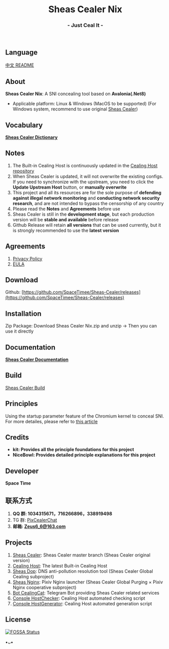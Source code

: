 <h1 align="center">Sheas Cealer Nix</h1>
<h3 align="center">- Just Ceal It -</h3>
</br>

## Language
[中文 README](README.md)

## About
**Sheas Cealer Nix**: A SNI concealing tool based on **Avalonia(.Net8)**

* Applicable platform: Linux & Windows (MacOS to be supported) (For Windows system, recommend to use original [Sheas Cealer](https://github.com/SpaceTimee/Sheas-Cealer))

## Vocabulary
**[Sheas Cealer Dictionary](https://github.com/SpaceTimee/Sheas-Cealer/wiki/Sheas-Cealer-Dictionary)**

## Notes
1. The Built-in Cealing Host is continuously updated in the [Cealing Host repository](https://github.com/SpaceTimee/Cealing-Host)
2. When Sheas Cealer is updated, it will not overwrite the existing configs. If you need to synchronize with the upstream, you need to click the **Update Upstream Host** button, or **manually overwrite**
3. This project and all its resources are for the sole purpose of **defending against illegal network monitoring** and **conducting network security research**, and are not intended to bypass the censorship of any country
4. Please read the **Notes** and **Agreements** before use
5. Sheas Cealer is still in the **development stage**, but each production version will be **stable and available** before release
6. Github Release will retain **all versions** that can be used currently, but it is strongly recommended to use the **latest version**

## Agreements
1. [Privacy Policy](https://thoughts.teambition.com/share/6264eda98adeb10041b92fda#title=Sheas_Cealer_隐私政策)
2. [EULA](https://thoughts.teambition.com/share/6264edd78adeb10041b92fdb#title=Sheas_Cealer_使用协议)

## Download
Github: [https://github.com/SpaceTimee/Sheas-Cealer/releases](https://github.com/SpaceTimee/Sheas-Cealer/releases)

## Installation
Zip Package: Download Sheas Cealer Nix.zip and unzip -> Then you can use it directly

## Documentation
**[Sheas Cealer Documentation](https://github.com/SpaceTimee/Sheas-Cealer/wiki/Sheas-Cealer-Documentation)**

## Build
[Sheas Cealer Build](https://github.com/SpaceTimee/Sheas-Cealer/wiki/Sheas-Cealer-Build)

## Principles
Using the startup parameter feature of the Chromium kernel to conceal SNI. For more detailes, please refer to [this article](https://nicebowl.fun/24_8)

## Credits
* **kit: Provides all the principle foundations for this project**
* **NiceBowl: Provides detailed principle explanations for this project**

## Developer
**Space Time**

## 联系方式
1. **QQ 群: 1034315671，716266896，338919498**
2. TG 群: [PixCealerChat](https://t.me/PixCealerChat)
3. **邮箱: Zeus6_6@163.com**

## Projects
1. [Sheas Cealer](https://github.com/SpaceTimee/Sheas-Cealer): Sheas Cealer master branch (Sheas Cealer original version)
2. [Cealing Host](https://github.com/SpaceTimee/Cealing-Host): The latest Built-in Cealing Host
3. [Sheas Dop](https://github.com/SpaceTimee/Sheas-Dop): DNS anti-pollution resolution tool (Sheas Cealer Global Cealing subproject)
4. [Sheas Nginx](https://github.com/SpaceTimee/Sheas-Nginx): Pixiv Nginx launcher (Sheas Cealer Global Purging × Pixiv Nginx cooperative subproject)
5. [Bot CealingCat](https://github.com/SpaceTimee/Bot-CealingCat): Telegram Bot providing Sheas Cealer related services
6. [Console HostChecker](https://github.com/SpaceTimee/Console-HostChecker): Cealing Host automated checking script
7. [Console HostGenerator](https://github.com/SpaceTimee/Console-HostGenerator): Cealing Host automated generation script

## License
[![FOSSA Status](https://app.fossa.com/api/projects/git%2Bgithub.com%2FSpaceTimee%2FSheas-Cealer.svg?type=large)](https://app.fossa.com/projects/git%2Bgithub.com%2FSpaceTimee%2FSheas-Cealer?ref=badge_large)

•ᴗ•
